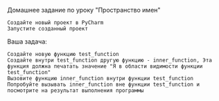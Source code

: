 Домашнее задание по уроку "Пространство имен"


    Создайте новый проект в PyCharm
    Запустите созданный проект

Ваша задача:

    Создайте новую функцию test_function
    Создайте внутри test_function другую функцию - inner_function, Эта функция должна печатать значение "Я в области видимости функции test_function"
    Вызовите функцию inner_function внутри функции test_function
    Попробуйте вызывать inner_function вне функции test_function и посмотрите на результат выполнения программы